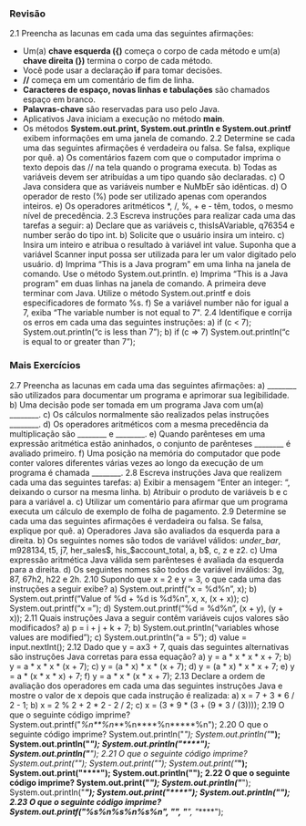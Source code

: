  ### Revisão
2.1 Preencha as lacunas em cada uma das seguintes afirmações:
- Um(a) <b>chave esquerda ({)</b> começa o corpo de cada método e um(a) <b>chave direita (})</b> termina o corpo de cada método.
- Você pode usar a declaração <b>if</b> para tomar decisões.
-  <b>//</b> começa em um comentário de fim de linha.
- <b>Caracteres de espaço, novas linhas e tabulações</b> são chamados espaço em branco.
- <b>Palavras-chave</b> são reservadas para uso pelo Java.
- Aplicativos Java iniciam a execução no método <b>main</b>.
- Os métodos <b>System.out.print, System.out.println e System.out.printf</b> exibem informações em uma janela de comando.
2.2 Determine se cada uma das seguintes afirmações é verdadeira ou falsa. Se falsa, explique por quê.
a) Os comentários fazem com que o computador imprima o texto depois das // na tela quando o programa executa.
b) Todas as variáveis devem ser atribuídas a um tipo quando são declaradas.
c) O Java considera que as variáveis number e NuMbEr são idênticas.
d) O operador de resto (%) pode ser utilizado apenas com operandos inteiros.
e) Os operadores aritméticos *, /, %, + e - têm, todos, o mesmo nível de precedência.
2.3 Escreva instruções para realizar cada uma das tarefas a seguir:
a) Declare que as variáveis c, thisIsAVariable, q76354 e number serão do tipo int.
b) Solicite que o usuário insira um inteiro.
c) Insira um inteiro e atribua o resultado à variável int value. Suponha que a variável Scanner input possa ser utilizada para ler
um valor digitado pelo usuário.
d) Imprima “This is a Java program" em uma linha na janela de comando. Use o método System.out.println.
e) Imprima “This is a Java program" em duas linhas na janela de comando. A primeira deve terminar com Java. Utilize o método
System.out.printf e dois especificadores de formato %s.
f) Se a variável number não for igual a 7, exiba “The variable number is not equal to 7".
2.4 Identifique e corrija os erros em cada uma das seguintes instruções:
a) if (c < 7);
System.out.println(“c is less than 7”);
b) if (c => 7)
System.out.println(“c is equal to or greater than 7”);
### Mais Exercícios
2.7 Preencha as lacunas em cada uma das seguintes afirmações:
a) ________ são utilizados para documentar um programa e aprimorar sua legibilidade.
b) Uma decisão pode ser tomada em um programa Java com um(a) ________.
c) Os cálculos normalmente são realizados pelas instruções ________.
d) Os operadores aritméticos com a mesma precedência da multiplicação são ________ e ________.
e) Quando parênteses em uma expressão aritmética estão aninhados, o conjunto de parênteses ________ é avaliado primeiro.
f) Uma posição na memória do computador que pode conter valores diferentes várias vezes ao longo da execução de um programa é
chamada ________.
2.8 Escreva instruções Java que realizem cada uma das seguintes tarefas:
a) Exibir a mensagem “Enter an integer: “, deixando o cursor na mesma linha.
b) Atribuir o produto de variáveis b e c para a variável a.
c) Utilizar um comentário para afirmar que um programa executa um cálculo de exemplo de folha de pagamento.
2.9 Determine se cada uma das seguintes afirmações é verdadeira ou falsa. Se falsa, explique por quê.
a) Operadores Java são avaliados da esquerda para a direita.
b) Os seguintes nomes são todos de variável válidos: _under_bar_, m928134, t5, j7, her_sales$, his_$account_total, a, b$,
c, z e z2.
c) Uma expressão aritmética Java válida sem parênteses é avaliada da esquerda para a direita.
d) Os seguintes nomes são todos de variável inválidos: 3g, 87, 67h2, h22 e 2h.
2.10 Supondo que x = 2 e y = 3, o que cada uma das instruções a seguir exibe?
a) System.out.printf(“x = %d%n”, x);
b) System.out.printf(“Value of %d + %d is %d%n”, x, x, (x + x));
c) System.out.printf(“x =”);
d) System.out.printf(“%d = %d%n”, (x + y), (y + x));
2.11 Quais instruções Java a seguir contêm variáveis cujos valores são modificados?
a) p = i + j + k + 7;
b) System.out.println(“variables whose values are modified”);
c) System.out.println(“a = 5”);
d) value = input.nextInt();
2.12 Dado que y = ax3 + 7, quais das seguintes alternativas são instruções Java corretas para essa equação?
a) y = a * x * x * x + 7;
b) y = a * x * x * (x + 7);
c) y = (a * x) * x * (x + 7);
d) y = (a * x) * x * x + 7;
e) y = a * (x * x * x) + 7;
f) y = a * x * (x * x + 7);
2.13 Declare a ordem de avaliação dos operadores em cada uma das seguintes instruções Java e mostre o valor de x depois que cada instrução
é realizada:
a) x = 7 + 3 * 6 / 2 - 1;
b) x = 2 % 2 + 2 * 2 - 2 / 2;
c) x = (3 * 9 * (3 + (9 * 3 / (3))));
2.19 O que o seguinte código imprime?
System.out.printf("*%n**%n***%n****%n*****%n");
2.20 O que o seguinte código imprime?
System.out.println("*");
System.out.println("***");
System.out.println("*****");
System.out.println("****");
System.out.println("**");
2.21 O que o seguinte código imprime?
System.out.print("*");
System.out.print("***");
System.out.print("*****");
System.out.print("****");
System.out.println("**");
2.22 O que o seguinte código imprime?
System.out.print("*");
System.out.println("***");
System.out.println("*****");
System.out.print("****");
System.out.println("**");
2.23 O que o seguinte código imprime?
System.out.printf("%s%n%s%n%s%n", "*", "***", "*****");
